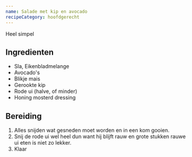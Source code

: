```yaml
---
name: Salade met kip en avocado
recipeCategory: hoofdgerecht
---
```


Heel simpel

## Ingredienten

- Sla, Eikenbladmelange
- Avocado's
- Blikje mais
- Gerookte kip
- Rode ui (halve, of minder)
- Honing mosterd dressing

## Bereiding

1. Alles snijden wat gesneden moet worden en in een kom gooien.
2. Snij de rode ui wel heel dun want hij blijft rauw en grote stukken rauwe ui eten is niet zo lekker.
3. Klaar
